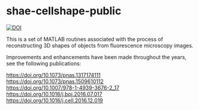 # shae-cellshape-public

[![DOI](https://zenodo.org/badge/46006823.svg)](https://zenodo.org/badge/latestdoi/46006823)


This is a set of MATLAB routines associated with the process of reconstructing 3D shapes of objects from fluorescence microscopy images.

Improvements and enhancements have been made throughout the years, see the following publications:

https://doi.org/10.1073/pnas.1317174111 <br>
https://doi.org/10.1073/pnas.1509610112 <br>
https://doi.org/10.1007/978-1-4939-3676-2_17 <br>
https://doi.org/10.1016/j.bpj.2016.07.017 <br>
https://doi.org/10.1016/j.cell.2016.12.019 <br>


